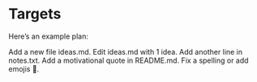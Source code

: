 # Targets

Here’s an example plan:

Add a new file ideas.md.
Edit ideas.md with 1 idea.
Add another line in notes.txt.
Add a motivational quote in README.md.
Fix a spelling or add emojis 🎉.

